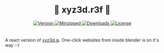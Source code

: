 #

<h1 align="center">
 🌟 xyz3d.r3f 🌟
</h1>

<p align="center">
  <a href="https://www.npmjs.com/package/xyz3d">
    <img src="https://img.shields.io/npm/v/xyz3d.svg" alt="Version" />
  </a>
  <a href="https://www.npmjs.com/package/xyz3d">
    <img src="https://badgen.net/packagephobia/publish/xyz3d" alt="Minzipped" />
  </a>
  <a href="https://www.npmjs.com/package/xyz3d">
    <img src="https://img.shields.io/npm/dt/xyz3d.svg" alt="Downloads" />
  </a>
  <a href="https://www.npmjs.com/package/xyz3d">
    <img src="https://badgen.net/npm/license/xyz3d" alt="License" />
  </a>
</p>

#

A react version of [xyz3d.js](https://www.npmjs.com/package/xyz3d).
One-click websites from inside blender is on it's way :-)
